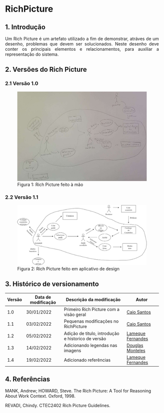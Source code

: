 # RichPicture

## 1. Introdução

<p align="justify">
Um Rich Picture é um artefato utilizado a fim de demonstrar, atráves de um desenho, problemas que devem ser solucionados. Neste desenho deve conter os principais elementos e relacionamentos, para auxiliar a representação do sistema.
</p>
  
## 2. Versões do Rich Picture

### 2.1 Versão 1.0

<figure>
  <img width="520" src="../../assets/img/RichPicture01.png" />
  <figcaption>Figura 1: Rich Picture feito à mão</figcaption>
</figure>

### 2.2 Versão 1.1

<figure>
  <img width="520" src="../../assets/img/RichPicture02.jpg" />
  <figcaption>Figura 2: Rich Picture feito em aplicativo de design</figcaption>
</figure>


## 3. Histórico de versionamento

|Versão|Data de modificação|Descrição da modificação|Autor|
|-|-|-|-|
|1.0|30/01/2022|Primeiro Rich Picture com a visão geral|[Caio Santos]('https://github.com/caiobsantos')|
|1.1|03/02/2022|Pequenas modificações no RichPicture|[Caio Santos]('https://github.com/caiobsantos')|
|1.2|05/02/2022|Adição de titulo, introdução e historico de versão|[Lameque Fernandes]('https://github.com/lamequefernandes')|
|1.3|14/02/2022|Adicionando legendas nas imagens|[Douglas Monteles]('https://github.com/douglasmonteles')|
|1.4|19/02/2022|Adicionado referências |[Lameque Fernandes]('https://github.com/lamequefernandes')|


## 4. Referências

MANK, Andrew; HOWARD, Steve. The Rich Picture: A Tool for
Reasoning About Work Context. Oxford, 1998.

REVADI, Chindy. CTEC2402 Rich Picture Guidelines. 
